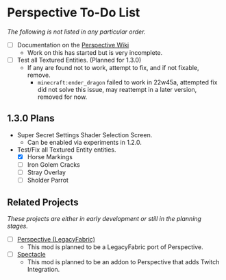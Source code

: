 # Perspective To-Do List  
*The following is not listed in any particular order.*  
 - [ ] Documentation on the [Perspective Wiki](https://mclegoman.com/Perspective)  
   - Work on this has started but is very incomplete.  
 - [ ] Test all Textured Entities. (Planned for 1.3.0)  
   - If any are found not to work, attempt to fix, and if not fixable, remove.
     - `minecraft:ender_dragon` failed to work in 22w45a, attempted fix did not solve this issue, may reattempt in a later version, removed for now.  

## 1.3.0 Plans  
- Super Secret Settings Shader Selection Screen.  
  - Can be enabled via experiments in 1.2.0.  
- Test/Fix all Textured Entity entities.  
  - [x] Horse Markings
  - [ ] Iron Golem Cracks
  - [ ] Stray Overlay
  - [ ] Sholder Parrot

## Related Projects  
*These projects are either in early development or still in the planning stages.*
 - [ ] [Perspective (LegacyFabric)](https://github.com/MCLegoMan/Legacy-Perspective)  
   - This mod is planned to be a LegacyFabric port of Perspective.  
 - [ ] [Spectacle](https://github.com/MCLegoMan/Spectacle)  
   - This mod is planned to be an addon to Perspective that adds Twitch Integration.  